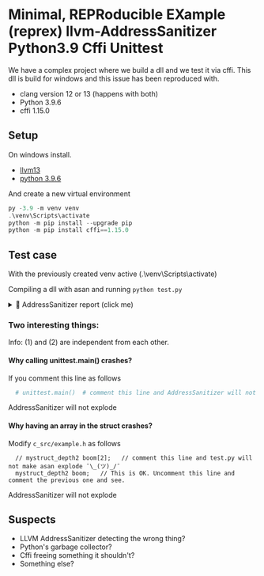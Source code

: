 # Minimal, REPRoducible EXample (reprex) llvm-AddressSanitizer Python3.9 Cffi Unittest 

We have a complex project where we build a dll and we test it via cffi.
This dll is build for windows and this issue has been reproduced with.
 - clang version 12 or 13 (happens with both)
 - Python 3.9.6
 - cffi 1.15.0

## Setup
On windows install.

  - [llvm13](https://github.com/llvm/llvm-project/releases/download/llvmorg-13.0.0/LLVM-13.0.0-win64.exe)
  - [python 3.9.6](https://www.python.org/ftp/python/3.9.6/python-3.9.6-amd64.exe)

And create a new virtual environment
```powershell
py -3.9 -m venv venv
.\venv\Scripts\activate
python -m pip install --upgrade pip
python -m pip install cffi==1.15.0
```


## Test case
With the previously created venv active (.\venv\Scripts\activate)

Compiling a dll with asan and running `python test.py` 
<details><summary>👀 AddressSanitizer report (click me)</summary>
<p>

```
will explode with the a bad-free.
=================================================================
==1772==ERROR: AddressSanitizer: attempting free on address which was not malloc()-ed: 0x01f5b26220d0 in thread T0
    #0 0x7fff40b27f31  (C:\LLVM-13.0.0-win64\lib\clang\13.0.0\lib\windows\clang_rt.asan_dynamic-x86_64.dll+0x180037f31)
    #1 0x7fff5a0959ec in _PyObject_Realloc D:\_w\1\s\Objects\obmalloc.c:2011
    #2 0x7fff5a16f347 in _PyObject_GC_Resize D:\_w\1\s\Modules\gcmodule.c:2309
    #3 0x7fff5a0ceeaa in _PyEval_EvalCode D:\_w\1\s\Python\ceval.c:4101
    #4 0x7fff5a0cfa66 in _PyFunction_Vectorcall D:\_w\1\s\Objects\call.c:396
    #5 0x7fff5a0c57b4 in slot_tp_init D:\_w\1\s\Objects\typeobject.c:6943
    #6 0x7fff5a0c595c in type_call D:\_w\1\s\Objects\typeobject.c:1026
    #7 0x7fff5a124cbb in _PyObject_MakeTpCall D:\_w\1\s\Objects\call.c:191
    #8 0x7fff5a0d8663 in _PyEval_EvalFrameDefault D:\_w\1\s\Python\ceval.c:3535
    #9 0x7fff5a0d2774 in _PyEval_EvalFrameDefault D:\_w\1\s\Python\ceval.c:3504
    #10 0x7fff5a0d2774 in _PyEval_EvalFrameDefault D:\_w\1\s\Python\ceval.c:3504
    #11 0x7fff5a0d2774 in _PyEval_EvalFrameDefault D:\_w\1\s\Python\ceval.c:3504
    #12 0x7fff5a0ce0a2 in _PyEval_EvalCode D:\_w\1\s\Python\ceval.c:4327
    #13 0x7fff5a0cfa66 in _PyFunction_Vectorcall D:\_w\1\s\Objects\call.c:396
    #14 0x7fff5a0c55f0 in slot_tp_init D:\_w\1\s\Objects\typeobject.c:6943
    #15 0x7fff5a0c595c in type_call D:\_w\1\s\Objects\typeobject.c:1026
    #16 0x7fff5a0d4edd in _PyEval_EvalFrameDefault D:\_w\1\s\Python\ceval.c:3487
    #17 0x7fff5a0ce0a2 in _PyEval_EvalCode D:\_w\1\s\Python\ceval.c:4327
    #18 0x7fff5a1268fc in _PyEval_EvalCodeWithName D:\_w\1\s\Python\ceval.c:4359
    #19 0x7fff5a11e9d2 in PyEval_EvalCodeEx D:\_w\1\s\Python\ceval.c:4375
    #20 0x7fff5a11e930 in PyEval_EvalCode D:\_w\1\s\Python\ceval.c:826
    #21 0x7fff5a0ab671 in run_eval_code_obj D:\_w\1\s\Python\pythonrun.c:1219
    #22 0x7fff5a0ab5f1 in run_mod D:\_w\1\s\Python\pythonrun.c:1240
    #23 0x7fff5a162e46 in pyrun_file D:\_w\1\s\Python\pythonrun.c:1138
    #24 0x7fff5a1632ef in pyrun_simple_file D:\_w\1\s\Python\pythonrun.c:449
    #25 0x7fff5a16ebe6 in PyRun_SimpleFileExFlags D:\_w\1\s\Python\pythonrun.c:482
    #26 0x7fff5a16eb7f in PyRun_AnyFileExFlags D:\_w\1\s\Python\pythonrun.c:91
    #27 0x7fff5a16e915 in pymain_run_file D:\_w\1\s\Modules\main.c:373
    #28 0x7fff5a132347 in pymain_run_python D:\_w\1\s\Modules\main.c:598
    #29 0x7fff5a1321d0 in Py_RunMain D:\_w\1\s\Modules\main.c:677
    #30 0x7fff5a12e3f0 in Py_Main D:\_w\1\s\Modules\main.c:719
    #31 0x7ff6fd5d1253 in invoke_main d:\agent\_work\4\s\src\vctools\crt\vcstartup\src\startup\exe_common.inl:90
    #32 0x7ff6fd5d1253 in __scrt_common_main_seh d:\agent\_work\4\s\src\vctools\crt\vcstartup\src\startup\exe_common.inl:288
    #33 0x7fffd14d7c23  (C:\Windows\System32\KERNEL32.DLL+0x180017c23)
    #34 0x7fffd22cd720  (C:\Windows\SYSTEM32\ntdll.dll+0x18006d720)

Address 0x01f5b26220d0 is a wild pointer inside of access range of size 0x000000000001.
SUMMARY: AddressSanitizer: bad-free (C:\LLVM-13.0.0-win64\lib\clang\13.0.0\lib\windows\clang_rt.asan_dynamic-x86_64.dll+0x180037f31)
==1772==ABORTING
```

</p>
</details>

### Two interesting things:
Info: (1) and (2) are independent from each other.

#### Why calling unittest.main() crashes?
If you comment this line as follows

``` python
  # unittest.main()  # comment this line and AddressSanitizer will not complain
```

AddressSanitizer will not explode

#### Why having an array in the struct crashes?
Modify `c_src/example.h` as follows
```
  // mystruct_depth2 boom[2];   // comment this line and test.py will not make asan explode ¯\_(ツ)_/¯
  mystruct_depth2 boom;   // This is OK. Uncomment this line and comment the previous one and see. 
```
AddressSanitizer will not explode


## Suspects
- LLVM AddressSanitizer detecting the wrong thing?
- Python's garbage collector?
- Cffi freeing something it shouldn't?
- Something else?
